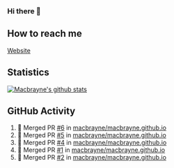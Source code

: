 ### Hi there 👋
## How to reach me
[Website](https://macbrayne.de)
<!--
Missing: Email
-->
## Statistics
[![Macbrayne's github stats](https://github-readme-stats.vercel.app/api?username=macbrayne&count_private=true&show_icons=true&hide=stars)](https://github.com/macbrayne/github-readme-stats)
## GitHub Activity
<!--START_SECTION:activity-->
1. 🎉 Merged PR [#6](https://github.com/macbrayne/macbrayne.github.io/pull/6) in [macbrayne/macbrayne.github.io](https://github.com/macbrayne/macbrayne.github.io)
2. 🎉 Merged PR [#5](https://github.com/macbrayne/macbrayne.github.io/pull/5) in [macbrayne/macbrayne.github.io](https://github.com/macbrayne/macbrayne.github.io)
3. 🎉 Merged PR [#4](https://github.com/macbrayne/macbrayne.github.io/pull/4) in [macbrayne/macbrayne.github.io](https://github.com/macbrayne/macbrayne.github.io)
4. 🎉 Merged PR [#1](https://github.com/macbrayne/macbrayne.github.io/pull/1) in [macbrayne/macbrayne.github.io](https://github.com/macbrayne/macbrayne.github.io)
5. 🎉 Merged PR [#2](https://github.com/macbrayne/macbrayne.github.io/pull/2) in [macbrayne/macbrayne.github.io](https://github.com/macbrayne/macbrayne.github.io)
<!--END_SECTION:activity-->


<!--
**macbrayne/macbrayne** is a ✨ _special_ ✨ repository because its `README.md` (this file) appears on your GitHub profile.

Here are some ideas to get you started:

- 🔭 I’m currently working on ...
- 🌱 I’m currently learning ...
- 👯 I’m looking to collaborate on ...
- 🤔 I’m looking for help with ...
- 💬 Ask me about ...
- 📫 How to reach me: ...
- 😄 Pronouns: ...
- ⚡ Fun fact: ...
-->
